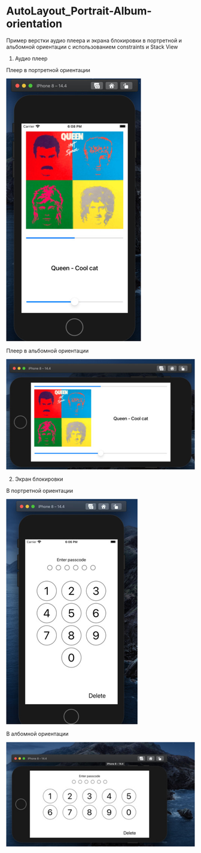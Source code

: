 # AutoLayout_Portrait-Album-orientation
Пример верстки аудио плеера и экрана блокировки в портретной и альбомной ориентации с использованием constraints и Stack View

1) Аудио плеер

  Плеер в портретной ориентации
  
  ![alt text](player_portrait.jpg "Плеер в портретной ориентации")
  
  Плеер в альбомной ориентации
  
   ![alt text](player_album.jpg "Плеер в альбомной ориентации")
  
2) Экран блокировки

  В портретной ориентации
  
   ![alt text](passcode_portrait.jpg "Экран блокировки в портретной ориентации")
   
  В албомной ориентации
  
  ![alt text](passcode_album.jpg "Экран блокировки в альбомной ориентации")
